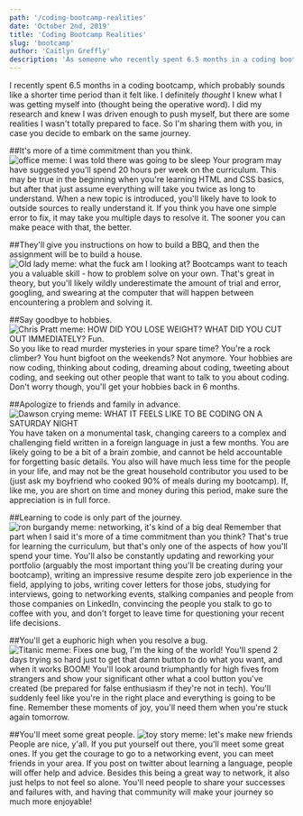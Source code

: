 ```yaml
---
path: '/coding-bootcamp-realities'
date: 'October 2nd, 2019'
title: 'Coding Bootcamp Realities'
slug: 'bootcamp'
author: 'Caitlyn Greffly'
description: 'As someone who recently spent 6.5 months in a coding bootcamp, I can say I definitely thought I knew what I was getting myself into. I was wrong.'
---
```


I recently spent 6.5 months in a coding bootcamp, which probably sounds like a shorter time period than it felt like. I definitely _thought_ I knew what I was getting myself into (thought being the operative word). I did my research and knew I was driven enough to push myself, but there are some realities I wasn't totally prepared to face. So I'm sharing them with you, in case you decide to embark on the same journey.

##It's more of a time commitment than you think.
![office meme: I was told there was going to be sleep](https://thepracticaldev.s3.amazonaws.com/i/ken191h31mp562g66c2w.jpg)
Your program may have suggested you'll spend 20 hours per week on the curriculum. This may be true in the beginning when you're learning HTML and CSS basics, but after that just assume everything will take you twice as long to understand. When a new topic is introduced, you'll likely have to look to outside sources to really understand it. If you think you have one simple error to fix, it may take you multiple days to resolve it. The sooner you can make peace with that, the better.

##They'll give you instructions on how to build a BBQ, and then the assignment will be to build a house.
![Old lady meme: what the fuck am I looking at?](https://thepracticaldev.s3.amazonaws.com/i/lqe85lt4fblag185cbvg.jpg)
Bootcamps want to teach you a valuable skill - how to problem solve on your own. That's great in theory, but you'll likely wildly underestimate the amount of trial and error, googling, and swearing at the computer that will happen between encountering a problem and solving it.

##Say goodbye to hobbies.
![Chris Pratt meme: HOW DID YOU LOSE WEIGHT? WHAT DID YOU CUT OUT IMMEDIATELY? Fun.](https://thepracticaldev.s3.amazonaws.com/i/9lkae4enc5fssewwd20h.jpg)
So you like to read murder mysteries in your spare time? You're a rock climber? You hunt bigfoot on the weekends? Not anymore. Your hobbies are now coding, thinking about coding, dreaming about coding, tweeting about coding, and seeking out other people that want to talk to you about coding. Don't worry though, you'll get your hobbies back in 6 months.

##Apologize to friends and family in advance.
![Dawson crying meme: WHAT IT FEELS LIKE TO BE CODING ON A SATURDAY NIGHT](https://thepracticaldev.s3.amazonaws.com/i/kyvulu8zcu2e36d5ahi7.jpg)
You have taken on a monumental task, changing careers to a complex and challenging field written in a foreign language in just a few months. You are likely going to be a bit of a brain zombie, and cannot be held accountable for forgetting basic details. You also will have much less time for the people in your life, and may not be the great household contributor you used to be (just ask my boyfriend who cooked 90% of meals during my bootcamp). If, like me, you are short on time and money during this period, make sure the appreciation is in full force.

##Learning to code is only part of the journey.
![ron burgandy meme: networking, it's kind of a big deal](https://thepracticaldev.s3.amazonaws.com/i/4bibc324vlmizhq0u15q.jpg)
Remember that part when I said it's more of a time commitment than you think? That's true for learning the curriculum, but that's only one of the aspects of how you'll spend your time. You'll also be constantly updating and reworking your portfolio (arguably the most important thing you'll be creating during your bootcamp), writing an impressive resume despite zero job experience in the field, applying to jobs, writing cover letters for those jobs, studying for interviews, going to networking events, stalking companies and people from those companies on LinkedIn, convincing the people you stalk to go to coffee with you, and don't forget to leave time for questioning your recent life decisions.

##You'll get a euphoric high when you resolve a bug.
![Titanic meme: Fixes one bug, I'm the king of the world!](https://thepracticaldev.s3.amazonaws.com/i/99j6lkqtper74tgntler.jpg)
You'll spend 2 days trying so hard just to get that damn button to do what you want, and when it works BOOM! You'll look around triumphantly for high fives from strangers and show your significant other what a cool button you've created (be prepared for false enthusiasm if they're not in tech). You'll suddenly feel like you're in the right place and everything is going to be fine. Remember these moments of joy, you'll need them when you're stuck again tomorrow.

##You'll meet some great people.
![toy story meme: let's make new friends](https://thepracticaldev.s3.amazonaws.com/i/k9i35t4lu2ki68habcnm.jpg)
People are nice, y'all. If you put yourself out there, you'll meet some great ones. If you get the courage to go to a networking event, you can meet friends in your area. If you post on twitter about learning a language, people will offer help and advice. Besides this being a great way to network, it also just helps to not feel so alone. You'll need people to share your successes and failures with, and having that community will make your journey so much more enjoyable!
